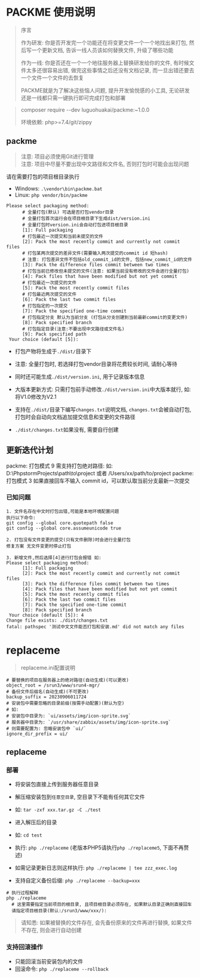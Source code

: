 # PACKME 使用说明

> 序言
>
> 作为研发: 你是否开发完一个功能还在将变更文件一个一个地找出来打包, 然后写一个更新文档, 告诉一线人员该如何替换文件, 升级了哪些功能
>
> 作为一线: 你是否还在一个一个地往服务器上替换研发给你的文件, 有时候文件太多还很容易出错, 做完这些事情之后还没有文档记录, 而一旦出错还要去一个文件一个文件的去恢复
>
> PACKME就是为了解决这些恼人问题, 提升开发愉悦感的小工具, 无论研发还是一线都只需一键执行即可完成打包和部署

> composer require --dev luguohuakai/packme:~1.0.0
>
> 环境依赖: php>=7.4/git/zippy

## packme

> 注意: 项目必须使用Git进行管理<br>
> 注意: 项目中尽量不要出现中文路径和文件名, 否则打包时可能会出现问题

请在需要打包的项目根目录执行

* Windows: `.\vendor\bin\packme.bat`
* Linux: `php vendor/bin/packme`

```shell
Please select packaging method:
      # 全量打包(默认) 可选是否打包vendor目录
      # 全量打包首次运行会在项目根目录下生成dist/version.ini
      # 全量打包时version.ini会自动打包进项目根目录
      [1]: Full packaging
      # 打包最近一次提交和当前未提交的文件
      [2]: Pack the most recently commit and currently not commit files
      # 打包某两次提交的差异文件(需要输入两次提交的commit id 短hash)
      # 注意: 打包差异文件不包括old_commit_id的文件, 包括new_commit_id的文件
      [3]: Pack the difference files commit between two times
      # 打包当前已修改但未提交的文件(注意: 如果当前没有修改的文件会进行全量打包)
      [4]: Pack files that have been modified but not yet commit
      # 打包最近一次提交的文件
      [5]: Pack the most recently commit files
      # 打包最近两次提交的文件
      [6]: Pack the last two commit files
      # 打包指定的一次提交
      [7]: Pack the specified one-time commit
      # 打包指定分支 默认为当前分支 (打包从分支创建到当前最新commit的变更文件)
      [8]: Pack specified branch
      # 打包指定目录(注意:不要出现中文路径或文件名)
      [9]: Pack specified path
 Your choice (default [5]): 
```

* 打包产物将生成于`./dist/`目录下
* 注意: 全量打包时, 若选择打包vendor目录将花费较长时间, 请耐心等待

* 同时还可能生成`./dist/version.ini`, 用于记录版本信息
* 大版本更新方式: 只需打包前手动修改`./dist/version.ini`中大版本就行, 如:将V1.0修改为V2.1

* 支持在`./dist/`目录下编写`changes.txt`说明文档, `changes.txt`会被自动打包, 打包时会自动向文档追加提交信息和变更的文件路径
* `./dist/changes.txt`如果没有, 需要自行创建

## 更新迭代计划

packme: 打包模式 9 需支持打包绝对路径: 如: D:\PhpstormProjects\path\to\project 或者 /Users/xx/path/to/project
packme: 打包模式 3 如果直接回车不输入 commit id，可以默认取当前分支最新一次提交

### 已知问题

```
1. 文件名存在中文时打包出错,可能是本地环境配置问题
执行以下命令:
git config --global core.quotepath false
git config --global core.assumeunicode true

2. 打包没有文件变更的提交(只有文件删除)时会进行全量打包
修复方案 无文件变更时停止打包

3. 新增文件,然后选择[4]进行打包会报错 如:
Please select packaging method:
      [1]: Full packaging
      [2]: Pack the most recently commit and currently not commit files
      [3]: Pack the difference files commit between two times
      [4]: Pack files that have been modified but not yet commit
      [5]: Pack the most recently commit files
      [6]: Pack the last two commit files
      [7]: Pack the specified one-time commit
      [8]: Pack specified branch
 Your choice (default [5]): 4
Change file exists: ./dist/changes.txt
fatal: pathspec '测试中文文件能否打包和安装.md' did not match any files
```

# replaceme

> replaceme.ini配置说明

```shell
# 要替换的项目在服务器上的绝对路径(自动生成)(可以更改)
object_root = /srun3/www/srun4-mgr/
# 备份文件后缀名(自动生成)(不可更改)
backup_suffix = 20230906011724
# 安装包中需要忽略的目录前缀(按需手动配置)(默认为空)
# 如: 
# 安装包中目录为: `ui/assets/img/icon-sprite.svg`
# 服务器中目录为: `/usr/share/zabbix/assets/img/icon-sprite.svg`
# 则需要配置为: 忽略安装包中 `ui/` 
ignore_dir_prefix = ui/
```

## replaceme

### 部署

* 将安装包直接上传到服务器任意目录
* 解压缩安装包到`任意空目录`, 空目录下不能有任何其它文件
* 如: `tar -zxf xxx.tar.gz -C ./test`
* 进入解压后的目录
* 如: `cd test`
* 执行: `php ./replaceme` (老版本PHP5请执行`php ./replaceme5`, 下面不再赘述)
* 如需记录更新日志则这样执行: `php ./replaceme | tee zzz_exec.log`

* 支持自定义备份后缀: `php ./replaceme --backup=xxx`

```shell
# 执行过程解释
php ./replaceme
  # 这里需要指定当前项目的根目录, 且项目根目录必须存在, 如果默认目录正确则直接回车
  请指定项目根目录(默认:/srun3/www/xxx/): 
```

> 请知悉: 如果被替换的文件存在, 会先备份原来的文件再进行替换, 如果文件不存在, 则会进行自动创建

### 支持回滚操作

* 只能回滚当前安装包内的文件
* 回滚命令: `php ./replaceme --rollback`

